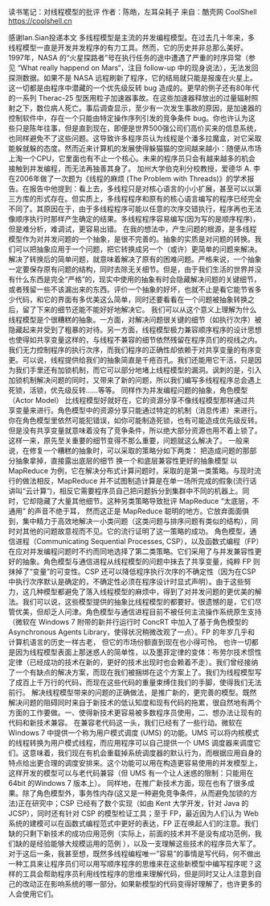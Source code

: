 读书笔记：对线程模型的批评
作者：陈皓，左耳朵耗子
来自：酷壳网 CoolShell https://coolshell.cn

感谢Ian.Sian投递本文
多线程模型是主流的并发编程模型。在过去几十年来，多线程模型一直是开发并发程序的有力工具。然而，它的历史并非总那么美好。1997年，NASA 的“火星探路者”号在执行任务的途中遭遇了严重的时序异常（参见 “What really happend on Mars“，注目 follow-up 中的现身说法），无法发回探测数据。如果不是 NASA 远程刷新了程序，它的结局就只能是报废在火星上。这一切都是由程序中潜藏的一个优先级反转 bug 造成的。更早的例子还有80年代的一系列 Therac-25 型医用粒子加速器事故。在这些加速器释放出的过量辐射照射之下，数位病人死亡。事后调查显示，至少有一次发生事故的原因，是加速器的控制软件中，存在一个只能由特定操作序列引发的竞争条件 bug。你也许认为这些只是陈年往事，但是直到现在，即便是世界500强公司们高价买来的信息系统，也同样避免不了这些问题。这导致许多程序员认为线程是个潘多拉魔盒，对它采取能躲就躲的态度。然而近来计算机的发展使得躲猫猫的空间越来越小：随便从市场上淘一个CPU，它里面也有不止一个核心。未来的程序员只会有越来越多的机会接触到并发编程，而无法再独善其身了。
加州大学伯克利分校教授，爱德华 A. 李在2006年做了一次题为《线程的麻烦 (The Problem with Threads)》的学术报告。在报告中他提到：看上去，多线程只是对核心语言的小小扩展，甚至可以以第三方库的形式存在。但实质上，多线程程序和原有的核心语言编写的程序已经完全不同了。其原因在于，由于多线程程序可能以任意的次序交错执行，程序再也无法像顺序执行时那样产生确定的结果。多线程程序容易编写(因为写的是顺序程序)，但是难分析，难调试，更容易出错。
在我的想法中，产生问题的根源，是多线程模型作为对并发问题的一个抽象，是很不完善的。抽象的实质是对问题的转换。我们可以把抽象应用于一个问题，把它转换成另一个（或许）更简单的问题来解决。解决了转换后的简单问题，就意味着解决了原有的困难问题。严格来说，一个抽象一定要保存原有问题的结构，同时去除无关细节。但是，由于我们生活的世界并没有什么东西是完全“严格”的，现实中使用的抽象有时会隐藏解决问题的关键细节，或者残留一些不该漏出来的东西。评价一个抽象的好坏，也就不止是看它能节省多少代码，和它的界面有多优美这么简单，同时还要看看在一个问题被抽象转换之后，留了下来的细节还能不能好好地解决它。
我们可以从这个意义上理解为什么线程模型是个很糟糕的抽象。一方面，对解决问题很关键的细节（如执行次序）被隐藏起来并受到了粗暴的对待。另一方面，线程模型极力兼容顺序程序的设计思想也使得如共享变量这样的，与线程不兼容的细节依然残留在程序员们的视线之内。我们无力控制程序的执行次序，而我们程序的正确性却依赖于对共享变量的有序变更。可以说，线程提供给我们的抽象简直是千疮百孔。我们还能用它干活，只是因为我们手里还有加锁机制，而它可以部分地堵上线程模型的漏洞。讽刺的是，引入加锁机制解决问题的同时，又带来了新的问题，所以我们编写多线程程序总会遇上死锁，活锁，优先级反转……等等。
同样作为并发编程问题的抽象，角色模型（Actor Model） 比线程模型好就好在，它的资源分享不像线程模型那样通过共享变量来进行。角色模型中的资源分享只能通过特定的机制（消息传递）来进行。你在角色模型里依然可能犯错误，如你可能制造死锁，也有可能造成优先级反转。但是没有共享变量就意味着没有了竞争条件，所以绝大部分资源也用不着上锁了。这样一来，原先至关重要的细节变得不那么重要，问题就这么解决了。
一般来说，在修复一个糟糕的抽象时，可以采取的策略分如下两类：
把造成问题的那部分抽象拿掉，直接露出底层的细节 换一个和底层兼容性更好的抽象模型
以 MapReduce 为例，它在解决分布式计算问题时，采取的是第一类策略。与现时流行的做法相反，MapReduce 并不试图制造计算是在单一场所完成的假象(流行话讲叫“云计算”)，相反它需要程序员自己把问题拆分到集群中不同的机器上。同时，它却隐藏了大量其他细节。这种另类策略导致批评 MapReduce “太底层，不通用” 的声音不绝于耳， 然而这正是 MapReduce 聪明的地方。它放弃面面俱到，集中精力于高效地解决一小类问题（这类问题与排序问题有类似的结构），同时对其他的问题故意视而不见。它的流行证明了这一策略的成功。
角色模型，通信进程（Communicating Sequential Processes, CSP），以及函数式编程（FP）在应对并发编程问题时不约而同地选择了第二类策略。它们采用了与并发兼容性更好的抽象。角色模型与通信进程从线程模型的问题中抹去了共享变量，纯粹 FP 则抹掉了“变量”的可变性。CSP 还可以降低程序执行次序的不确定性（因为在CSP中执行次序默认是确定的，不确定性必须在程序设计时显式声明）。由于这些努力，这几种模型都避免了落入线程模型的麻烦中，得到了对并发问题的更优美的解法。我们可以说，这些模型提供的抽象比线程模型的都要好。很遗憾的是，它们尽管优美，但却乏人问津。角色模型与通信进程目前不被任何主流操作系统原生支持（微软在 Windows 7 附带的新并行运行时 ConcRT 中加入了基于角色模型的 Asynchronous Agents Library，使得状况稍微改观了一点）。FP 的年岁几乎和计算机语言的历史一样古老， 但它的市场份额直到现在也小得可怜。
也许一切都是因为线程模型表面上那迷惑人的简单性，以及墨菲定律的变体：布劳尔技术惯性定律（已经成功的技术在新的，更好的技术出现时也会赖着不走）。我们曾经接纳了一个有缺点的解决方案，而现在我们被捆绑在这个方案上了。我们为线程模型写了成百上千万行的代码，而现在这些代码的重量束缚住我们的手脚，使得我们无法前行。
解决线程模型带来的问题的正确做法，是推广新的，更完善的模型。既然解决问题的阻碍同时来自于新技术的低认知度和现有代码的拖累，很自然地有两个方面的工作要做。一、使得新技术更容易被多数程序员使用，二、想办法让现有的代码和新技术兼容。
在兼容老代码这一头，我们已经有了一些行动。微软在 Windows 7 中提供一个称为用户模式调度 (UMS) 的功能。UMS 可以将内核模式的线程转换为用户模式线程，而应用程序可以自己提供一个 UMS 调度器来调度它们。这意味着，我们现在有机会重载掉系统调度器的默认行为，而根据应用自身的特点给出更合理的调度安排来。这个功能可以用在构造更容易使用的并发模型上，这样开发的模型可以与老代码兼容（但 UMS 有一个让人迷惑的限制：只能用在64bit 的Windows 7 版本上）。
同样地，在推广新技术方面，现在也有了很多成果。除了角色模型外，事务性内存(这又是一种避免竞争条件，从而避免加锁的方法)正在研究中；CSP 已经有了数个实现（如由 Kent 大学开发，针对 Java 的 JCSP），同时还有针对 CSP 的模型检证工具；至于 FP，最近因为人们认为 Web 系统的建模可以在函数式编程范式中更好的表达，FP 正在唤起人们的注意。我们缺的只剩下新技术的成功应用范例（实际上，前面的技术并不是没有成功范例，我们缺的是经验能够大规模运用的范例 ），以及一支理解这些技术的程序员大军了。对于这后一条，我甚至想，既然多线程编程唯一”容易”的事情是写代码，何不做出一种工具来让程序员们可以用写顺序程序的思维来在这些新模型中编写程序呢？这样的工具会帮助程序员利用线性程序的思维来理解代码，但是同时又让人注意到自己的改动正在影响系统的哪一部分。如果新模型的代码变得好理解了，也许更多的人会使用它们。